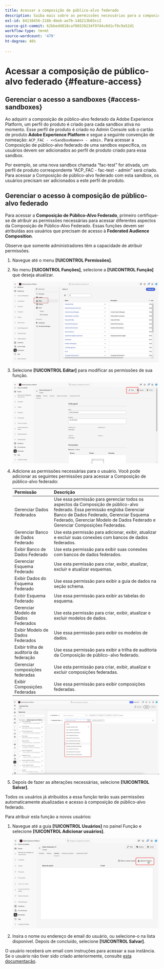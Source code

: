```yaml
---
title: Acessar a composição de público-alvo federado
description: Saiba mais sobre as permissões necessárias para a composição de público-alvo federado
exl-id: 84138456-218b-4beb-ae7b-146213b03cc2
source-git-commit: 62bbed4818caf06539234f97d4c0d1cf9c9a52d1
workflow-type: tm+mt
source-wordcount: '479'
ht-degree: 46%

---
```


# Acessar a composição de público-alvo federado {#feature-access}

## Gerenciar o acesso a sandboxes {#access-sandboxes}

Ao adquirir a composição de público-alvo federado da Adobe Experience Platform, um perfil do produto é criado para cada sandbox ativa no momento. Esse perfil de produto é criado no Admin Console sob o cartão de produto **Adobe Experience Platform** e segue a seguinte convenção de nomeação: `ACP_FAC - <<SandboxName>> - admin.` Para acessar a Composição de público-alvo federado de uma sandbox específica, os usuários devem ser adicionados ao perfil de produto criado para essa sandbox.

Por exemplo, se uma nova sandbox chamada “fac-test” for ativada, um perfil de produto correspondente “ACP_FAC - fac-test - admin” será criado. Para acessar a Composição de público-alvo federado com esta sandbox, os usuários precisam ser adicionados a este perfil de produto.

## Gerenciar o acesso à composição de público-alvo federado

Para acessar a **Composição de Público-Alvo Federado**, primeiro certifique-se de atribuir as permissões necessárias para acessar diferentes aspectos da Composição de Público-Alvo Federado. Essas funções devem ser atribuídas aos usuários que precisam de acesso à **Federated Audience Composition**.

Observe que somente administradores têm a capacidade de atribuir permissões.

1. Navegue até o menu **[!UICONTROL Permissões]**.

1. No menu **[!UICONTROL Funções]**, selecione a **[!UICONTROL Função]** que deseja atualizar.

   ![](assets/access_fda_1.png)

1. Selecione **[!UICONTROL Editar]** para modificar as permissões de sua função.

   ![](assets/access_fda_2.png)

1. Adicione as permissões necessárias para o usuário. Você pode adicionar as seguintes permissões para acessar a Composição de público-alvo federado:

   | Permissão | Descrição |
   | ---------- | ----------- |
   | Gerenciar Dados Federados | Use essa permissão para gerenciar todos os aspectos da Composição de público-alvo federado. Essa permissão engloba Gerenciar Banco de Dados Federado, Gerenciar Esquema Federado, Gerenciar Modelo de Dados Federado e Gerenciar Composições Federadas. |
   | Gerenciar Banco de Dados Federado | Use esta permissão para adicionar, exibir, atualizar e excluir suas conexões com bancos de dados federados. |
   | Exibir Banco de Dados Federado | Use esta permissão para exibir suas conexões com bancos de dados federados. |
   | Gerenciar Esquema Federado | Use esta permissão para criar, exibir, atualizar, excluir e atualizar esquemas. |
   | Exibir Dados do Esquema Federado | Use essa permissão para exibir a guia de dados na seção schema. |
   | Exibir Esquema Federado | Use essa permissão para exibir as tabelas do esquema. |
   | Gerenciar Modelo de Dados Federados | Use esta permissão para criar, exibir, atualizar e excluir modelos de dados. |
   | Exibir Modelo de Dados Federados | Use essa permissão para exibir os modelos de dados. |
   | Exibir trilha de auditoria da federação | Use essa permissão para exibir a trilha de auditoria da Composição de público-alvo federado. |
   | Gerenciar composições federadas | Use esta permissão para criar, exibir, atualizar e excluir composições federadas. |
   | Exibir Composições Federadas | Use essa permissão para exibir composições federadas. |

   ![](assets/permissions.png)

1. Depois de fazer as alterações necessárias, selecione **[!UICONTROL Salvar]**.

Todos os usuários já atribuídos a essa função terão suas permissões automaticamente atualizadas e acesso à composição de público-alvo federado.

Para atribuir esta função a novos usuários:

1. Navegue até a guia **[!UICONTROL Usuários]** no painel Função e selecione **[!UICONTROL Adicionar usuários]**.

   ![](assets/access_fda_4.png)

1. Insira o nome ou endereço de email do usuário, ou selecione-o na lista disponível. Depois de concluído, selecione **[!UICONTROL Salvar]**.

<!-- Alternatively, you can assign one of the pre-existing roles to the users, depending on what permissions they need. For more information on assigning pre-existing roles to a user, please read the [guide on managing users for a product profile](https://experienceleague.adobe.com/en/docs/experience-platform/access-control/ui/users).

| Role name | Permissions |
| --------- | ----------- |
| FAC Data Managers | <ul><li>Manage Federated Compositions</li><li>View Federated Databases</li><li>View Federated Schemas</li><li>View Federated Schema Data</li><li>View Federated Data Models</li></ul> |
| FAC Composition Managers | <ul><li>Manage Federated Compositions</li></ul> |
| FAC Administrators | <ul><li>Manage Federated Data</li></ul> | -->

O usuário receberá um email com instruções para acessar a sua instância. Se o usuário não tiver sido criado anteriormente, consulte [esta documentação](https://experienceleague.adobe.com/pt-br/docs/experience-platform/access-control/abac/permissions-ui/users).
